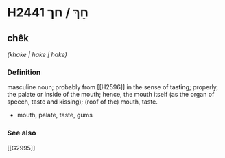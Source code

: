 # H2441 חֵךְ / חך

## chêk

_(khake | hake | hake)_

### Definition

masculine noun; probably from [[H2596]] in the sense of tasting; properly, the palate or inside of the mouth; hence, the mouth itself (as the organ of speech, taste and kissing); (roof of the) mouth, taste.

- mouth, palate, taste, gums
### See also

[[G2995]]

